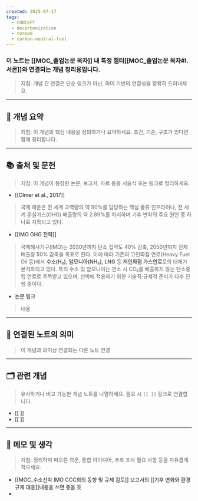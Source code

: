 ```yaml
---
created: 2025-07-17
tags:
  - CONCEPT
  - decarbonization
  - toread
  - carbon-neutral-fuel
---
```


### 이 노트는 [[MOC_졸업논문 목차]] 내 특정 챕터[[MOC_졸업논문 목차#I. 서론]]와 연결되는 개념 정리용입니다.  
> 지침: 개념 간 연결은 단순 링크가 아닌, 의미 기반의 연결성을 명확히 드러내세요.  
---

## 🧩 개념 요약  
> 지침: 이 개념의 핵심 내용을 정의하거나 요약하세요. 조건, 기준, 구조가 있다면 함께 정리합니다.

---

## 📚 출처 및 문헌  
> 지침: 이 개념이 등장한 논문, 보고서, 자료 등을 서술식 또는 링크로 정리하세요.

- [[Olmer et al., 2017]]
> 국제 해운은 전 세계 교역량의 약 90%를 담당하는 핵심 물류 인프라이나, 전 세계 온실가스(GHG) 배출량의 약 2.89%를 차지하며 기후 변화의 주요 원인 중 하나로 지목되고 있다.


- [[IMO GHG 전략]]
> 국제해사기구(IMO)는 2030년까지 탄소 집약도 40% 감축, 2050년까지 전체 배출량 50% 감축을 목표로 한다. 
> 이에 따라 기존의 고인화점 연료(Heavy Fuel Oil 등)에서 **수소(H₂), 암모니아(NH₃), LNG** 등 **저인화점 가스연료**로의 대체가 본격화되고 있다.
> 특히 수소 및 암모니아는 연소 시 CO₂를 배출하지 않는 탄소중립 연료로 주목받고 있으며, 선박에 적용하기 위한 기술적·규제적 준비가 다수 진행 중이다.

- 논문 링크
>  내용 

---

## 🔗 연결된 노트의 의미  
> 이 개념과 의미상 연결되는 다른 노트 연결

---

## 🗂 관련 개념  
> 유사하거나 비교 가능한 개념 노트를 나열하세요. 필요 시 `[[ ]]` 링크로 연결합니다.

- [[ ]]
- [[ ]]

---

## 💬 메모 및 생각  
> 지침: 정리하며 떠오른 의문, 통합 아이디어, 추후 조사 필요 사항 등을 자유롭게 적으세요.


- [[MOC_수소선박 IMO CCC회의 동향 및 규제 검토]] 보고서의 [[기후 변화와 환경 규제 대응]]내용을 쓰면 좋을 듯
- 